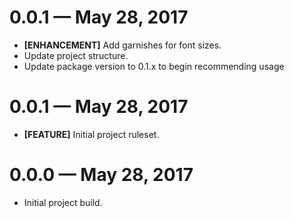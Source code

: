 # 0.0.1 &mdash; May 28, 2017

- **[ENHANCEMENT]** Add garnishes for font sizes.
- Update project structure.
- Update package version to 0.1.x to begin recommending usage


# 0.0.1 &mdash; May 28, 2017

- **[FEATURE]** Initial project ruleset.


# 0.0.0 &mdash; May 28, 2017

- Initial project build.

